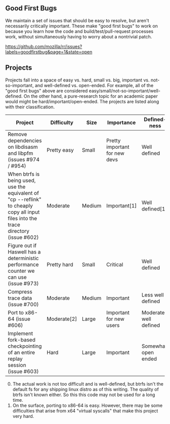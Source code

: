 ## Good First Bugs
We maintain a set of issues that should be easy to resolve, but aren't necessarily critically important.  These make "good first bugs" to work on because you learn how the code and build/test/pull-request processes work, without simultaneously having to worry about a nontrivial patch.

https://github.com/mozilla/rr/issues?labels=goodfirstbug&page=1&state=open

## Projects
Projects fall into a space of easy vs. hard, small vs. big, important vs. not-so-important, and well-defined vs. open-ended.  For example, all of the "good first bugs" above are considered easy/small/not-so-important/well-defined.  On the other hand, a pure-research topic for an academic paper would might be hard/important/open-ended.  The projects are listed along with their classification.

Project | Difficulty | Size | Importance | Defined-ness
--------|------------|------|------------|-------------
Remove dependencies on libdisasm and libpfm (issues #974 / #954) | Pretty easy | Small | Pretty important for new devs | Well defined |
When btrfs is being used, use the equivalent of "cp --reflink" to cheaply copy all input files into the trace directory (issue #602) | Moderate | Medium | Important[1] | Well defined[1]
Figure out if Haswell has a deterministic performance counter we can use (issue #973) | Pretty hard | Small | Critical | Well defined
Compress trace data (issue #700) | Moderate | Medium | Important | Less well defined
Port to x86-64 (issue #606) | Moderate[2] | Large | Important for new users | Moderately well defined
Implement fork-based checkpointing of an entire replay session (issue #603) | Hard | Large | Important | Somewhat open ended

0. The actual work is not too difficult and is well-defined, but btrfs isn't the default fs for any shipping linux distro as of this writing.  The quality of btrfs isn't known either.  So this this code may not be used for a long time.
0. On the surface, porting to x86-64 is easy.  However, there may be some difficulties that arise from x64 "virtual syscalls" that make this project very hard.
